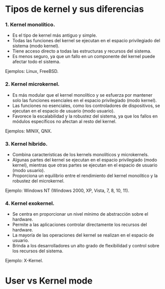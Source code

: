 # Tipos de kernel y sus diferencias

### 1. Kernel monolítico.
 * Es el tipo de kernel más antiguo y simple.
 * Todas las funciones del kernel se ejecutan en el espacio privilegiado del sistema (modo kernel).
 * Tiene acceso directo a todas las estructuras y recursos del sistema.
 * Es menos seguro, ya que un fallo en un componente del kernel puede afectar todo el sistema.

Ejemplos: Linux, FreeBSD.

### 2. Kernel microkernel.
 * Es más modular que el kernel monolítico y se esfuerza por mantener solo las funciones esenciales en el espacio privilegiado (modo kernel).
 * Las funciones no esenciales, como los controladores de dispositivos, se ejecutan en el espacio de usuario (modo usuario).
 * Favorece la escalabilidad y la robustez del sistema, ya que los fallos en módulos específicos no afectan al resto del kernel.

Ejemplos: MINIX, QNX.

### 3. Kernel híbrido.
* Combina características de los kernels monolíticos y microkernels.
* Algunas partes del kernel se ejecutan en el espacio privilegiado (modo kernel), mientras que otras partes se ejecutan en el espacio de usuario (modo usuario).
* Proporciona un equilibrio entre el rendimiento del kernel monolítico y la robustez del microkernel.

Ejemplo: Windows NT (Windows 2000, XP, Vista, 7, 8, 10, 11).

### 4. Kernel exokernel.

* Se centra en proporcionar un nivel mínimo de abstracción sobre el hardware.
* Permite a las aplicaciones controlar directamente los recursos del hardware.
* La mayoría de las operaciones del kernel se realizan en el espacio de usuario.
* Brinda a los desarrolladores un alto grado de flexibilidad y control sobre los recursos del sistema.

Ejemplo: X-Kernel.

# User vs Kernel mode
